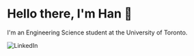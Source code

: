 # Hello there, I'm Han 👋

I'm an Engineering Science student at the University of Toronto.

![LinkedIn](https://img.shields.io/badge/LinkedIn-Connect-blue?style=for-the-badge&logo=linkedin)
<!--
**hanDynasty0/hanDynasty0** is a ✨ _special_ ✨ repository because its `README.md` (this file) appears on your GitHub profile.

Here are some ideas to get you started:

- 🔭 I’m currently working on ...
- 🌱 I’m currently learning ...
- 👯 I’m looking to collaborate on ...
- 🤔 I’m looking for help with ...
- 💬 Ask me about ...
- 📫 How to reach me: ...
- 😄 Pronouns: ...
- ⚡ Fun fact: ...
-->
